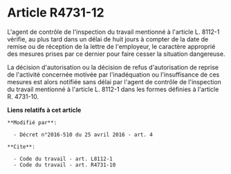 # Article R4731-12

L'agent de contrôle de l'inspection du travail mentionné à l'article L. 8112-1 vérifie, au plus tard dans un délai de huit
jours à compter de la date de remise ou de réception de la lettre de l'employeur, le caractère approprié des mesures prises
par ce dernier pour faire cesser la situation dangereuse. 

La décision d'autorisation ou la décision de refus d'autorisation de reprise de l'activité concernée motivée par
l'inadéquation ou l'insuffisance de ces mesures est alors notifiée sans délai par l'agent de contrôle de l'inspection du
travail mentionné à l'article L. 8112-1 dans les formes définies à l'article R. 4731-10.

**Liens relatifs à cet article**

	**Modifié par**:

	  - Décret n°2016-510 du 25 avril 2016 - art. 4

	**Cite**:

	  - Code du travail - art. L8112-1
	  - Code du travail - art. R4731-10
